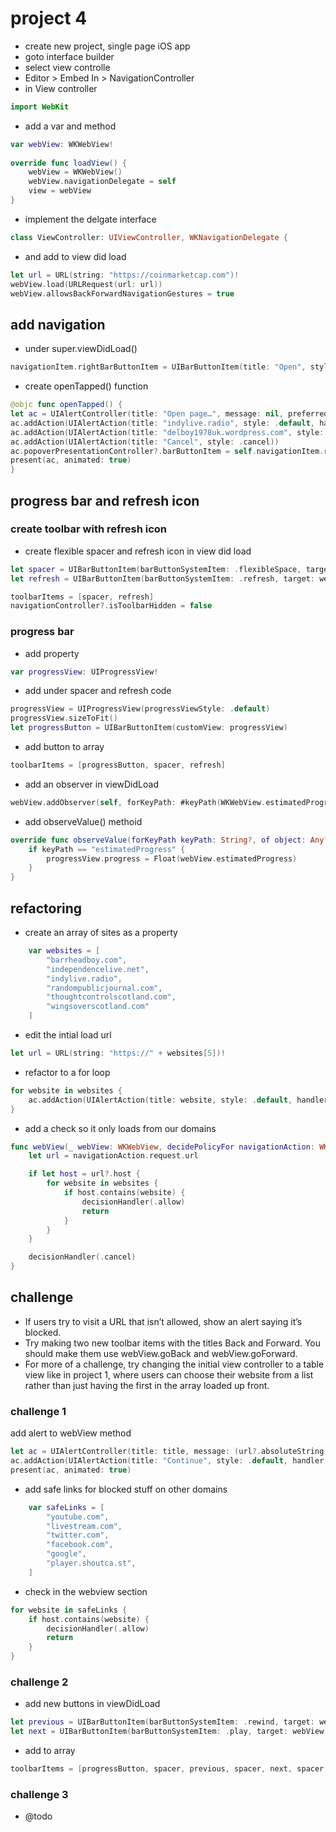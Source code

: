 # project 4
- create new project, single page iOS app
- goto interface builder
- select view controlle
- Editor > Embed In > NavigationController
- in View controller
```swift
import WebKit
```
- add a var and method
```swift
var webView: WKWebView!
    
override func loadView() {
    webView = WKWebView()
    webView.navigationDelegate = self
    view = webView
}
```
- implement the delgate interface
```swift
class ViewController: UIViewController, WKNavigationDelegate {
```
- and add to view did load
```swift
let url = URL(string: "https://coinmarketcap.com")!
webView.load(URLRequest(url: url))
webView.allowsBackForwardNavigationGestures = true
```
## add navigation
- under super.viewDidLoad()
```swift
navigationItem.rightBarButtonItem = UIBarButtonItem(title: "Open", style: .plain, target: self, action: #selector(openTapped))
```
- create openTapped() function
```swift
@objc func openTapped() {
let ac = UIAlertController(title: "Open page…", message: nil, preferredStyle: .actionSheet)
ac.addAction(UIAlertAction(title: "indylive.radio", style: .default, handler: openPage))
ac.addAction(UIAlertAction(title: "delboy1978uk.wordpress.com", style: .default, handler: openPage))
ac.addAction(UIAlertAction(title: "Cancel", style: .cancel))
ac.popoverPresentationController?.barButtonItem = self.navigationItem.rightBarButtonItem
present(ac, animated: true)
}
```
## progress bar and refresh icon
### create toolbar with refresh icon
- create flexible spacer and refresh icon in view did load
```swift
let spacer = UIBarButtonItem(barButtonSystemItem: .flexibleSpace, target: nil, action: nil)
let refresh = UIBarButtonItem(barButtonSystemItem: .refresh, target: webView, action: #selector(webView.reload))

toolbarItems = [spacer, refresh]
navigationController?.isToolbarHidden = false
```
### progress bar
- add property
```swift
var progressView: UIProgressView!
```
- add under spacer and refresh code
```swift
progressView = UIProgressView(progressViewStyle: .default)
progressView.sizeToFit()
let progressButton = UIBarButtonItem(customView: progressView)
```
- add button to array
```swift
toolbarItems = [progressButton, spacer, refresh]
```
- add an observer in viewDidLoad
```swift
webView.addObserver(self, forKeyPath: #keyPath(WKWebView.estimatedProgress), options: .new, context: nil)
```
- add observeValue() methoid
```swift
override func observeValue(forKeyPath keyPath: String?, of object: Any?, change: [NSKeyValueChangeKey : Any]?, context: UnsafeMutableRawPointer?) {
    if keyPath == "estimatedProgress" {
        progressView.progress = Float(webView.estimatedProgress)
    }
}
```
## refactoring
- create an array of sites as a property
```swift
    var websites = [
        "barrheadboy.com",
        "independencelive.net",
        "indylive.radio",
        "randompublicjournal.com",
        "thoughtcontrolscotland.com",
        "wingsoverscotland.com"
    ]
```
- edit the intial load url
```swift
let url = URL(string: "https://" + websites[5])!
```
- refactor to a for loop
```swift
for website in websites {
    ac.addAction(UIAlertAction(title: website, style: .default, handler: openPage))
}
```
- add a check so it only loads from our domains
```swift
func webView(_ webView: WKWebView, decidePolicyFor navigationAction: WKNavigationAction, decisionHandler: @escaping (WKNavigationActionPolicy) -> Void) {
    let url = navigationAction.request.url

    if let host = url?.host {
        for website in websites {
            if host.contains(website) {
                decisionHandler(.allow)
                return
            }
        }
    }

    decisionHandler(.cancel)
}
``` 
## challenge
- If users try to visit a URL that isn’t allowed, show an alert saying it’s blocked.
- Try making two new toolbar items with the titles Back and Forward. You should make them use webView.goBack and webView.goForward.
- For more of a challenge, try changing the initial view controller to a table view like in project 1, where users can choose their website from a list rather than just having the first in the array loaded up front.
### challenge 1
add alert to webView method
```swift
let ac = UIAlertController(title: title, message: (url?.absoluteString)! + " blocked.", preferredStyle: .alert)
ac.addAction(UIAlertAction(title: "Continue", style: .default, handler: nil))
present(ac, animated: true)
```
- add safe links for blocked stuff on other domains
```swift
    var safeLinks = [
        "youtube.com",
        "livestream.com",
        "twitter.com",
        "facebook.com",
        "google",
        "player.shoutca.st",
    ]
```
- check in the webview section
```swift
for website in safeLinks {
    if host.contains(website) {
        decisionHandler(.allow)
        return
    }
}
```
### challenge 2
- add new buttons in viewDidLoad
```swift
let previous = UIBarButtonItem(barButtonSystemItem: .rewind, target: webView, action: #selector(webView.goBack))
let next = UIBarButtonItem(barButtonSystemItem: .play, target: webView, action: #selector(webView.goForward))
```
- add to array
```swift
toolbarItems = [progressButton, spacer, previous, spacer, next, spacer, refresh]
```
### challenge 3
- @todo
